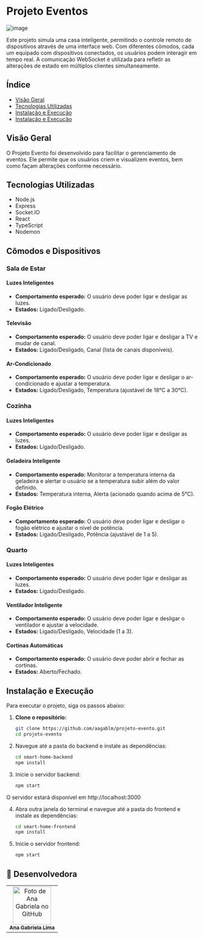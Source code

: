 # Projeto Eventos 

![image](https://github.com/user-attachments/assets/f16acec5-38f7-4d45-8722-dcb5831fe721)


Este projeto simula uma casa inteligente, permitindo o controle remoto de dispositivos através de uma interface web. Com diferentes cômodos, cada um equipado com dispositivos conectados, os usuários podem interagir em tempo real. A comunicação WebSocket é utilizada para refletir as alterações de estado em múltiplos clientes simultaneamente.

## Índice

- [Visão Geral](#visão-geral)
- [Tecnologias Utilizadas](#tecnologias-utilizadas)
- [Instalação e Execução](#cômodos-e-dispositivos)
- [Instalação e Execução](#instalação-e-execução)

## Visão Geral

O Projeto Evento foi desenvolvido para facilitar o gerenciamento de eventos. Ele permite que os usuários criem e visualizem eventos, bem como façam alterações conforme necessário.

## Tecnologias Utilizadas
- Node.js
- Express
- Socket.IO
- React
- TypeScript
- Nodemon

## Cômodos e Dispositivos

### Sala de Estar

#### Luzes Inteligentes
- **Comportamento esperado:** O usuário deve poder ligar e desligar as luzes.
- **Estados:** Ligado/Desligado.

#### Televisão
- **Comportamento esperado:** O usuário deve poder ligar e desligar a TV e mudar de canal.
- **Estados:** Ligado/Desligado, Canal (lista de canais disponíveis).

#### Ar-Condicionado
- **Comportamento esperado:** O usuário deve poder ligar e desligar o ar-condicionado e ajustar a temperatura.
- **Estados:** Ligado/Desligado, Temperatura (ajustável de 18°C a 30°C).

### Cozinha

#### Luzes Inteligentes
- **Comportamento esperado:** O usuário deve poder ligar e desligar as luzes.
- **Estados:** Ligado/Desligado.

#### Geladeira Inteligente
- **Comportamento esperado:** Monitorar a temperatura interna da geladeira e alertar o usuário se a temperatura subir além do valor definido.
- **Estados:** Temperatura interna, Alerta (acionado quando acima de 5°C).

#### Fogão Elétrico
- **Comportamento esperado:** O usuário deve poder ligar e desligar o fogão elétrico e ajustar o nível de potência.
- **Estados:** Ligado/Desligado, Potência (ajustável de 1 a 5).

### Quarto

#### Luzes Inteligentes
- **Comportamento esperado:** O usuário deve poder ligar e desligar as luzes.
- **Estados:** Ligado/Desligado.

#### Ventilador Inteligente
- **Comportamento esperado:** O usuário deve poder ligar e desligar o ventilador e ajustar a velocidade.
- **Estados:** Ligado/Desligado, Velocidade (1 a 3).

#### Cortinas Automáticas
- **Comportamento esperado:** O usuário deve poder abrir e fechar as cortinas.
- **Estados:** Aberto/Fechado.

## Instalação e Execução

Para executar o projeto, siga os passos abaixo:

1. **Clone o repositório:**

   ```bash
   git clone https://github.com/aagablm/projeto-evento.git
   cd projeto-evento


2. Navegue até a pasta do backend e instale as dependências:

   ```bash
   cd smart-home-backend
   npm install

3. Inicie o servidor backend:
   ```bash
   npm start

O servidor estará disponível em http://localhost:3000 

4. Abra outra janela do terminal e navegue até a pasta do frontend e instale as dependências:
   ```bash
   cd smart-home-frontend
   npm install

5. Inicie o servidor frontend:
   ```bash
   npm start
   
## 🤝 Desenvolvedora

<table>
  <tr>
    <td align="center">
      <a href="https://github.com/aagablm" title="Ana Gabriela Lima">
        <img src="https://avatars.githubusercontent.com/u/97294208?v=4" width="100px;" alt="Foto de Ana Gabriela no GitHub"/><br>
        <sub>
          <b>Ana Gabriela Lima</b>
        </sub>
      </a>
